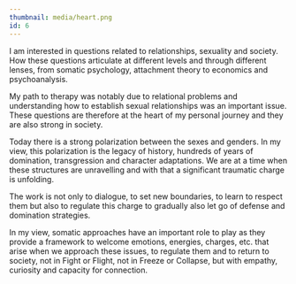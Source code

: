 ```yaml
---
thumbnail: media/heart.png
id: 6
---
```

I am interested in questions related to relationships, sexuality and society. How these questions articulate at different levels and through different lenses, from somatic psychology, attachment theory to economics and psychoanalysis.

My path to therapy was notably due to relational problems and understanding how to establish sexual relationships was an important issue. These questions are therefore at the heart of my personal journey and they are also strong in society.

Today there is a strong polarization between the sexes and genders. In my view, this polarization is the legacy of history, hundreds of years of domination, transgression and character adaptations. We are at a time when these structures are unravelling and with that a significant traumatic charge is unfolding.

The work is not only to dialogue, to set new boundaries, to learn to respect them but also to regulate this charge to gradually also let go of defense and domination strategies.

In my view, somatic approaches have an important role to play as they provide a framework to welcome emotions, energies, charges, etc. that arise when we approach these issues, to regulate them and to return to society, not in Fight or Flight, not in Freeze or Collapse, but with empathy, curiosity and capacity for connection.
